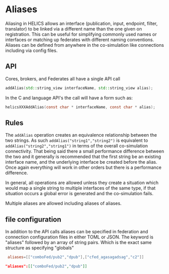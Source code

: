# Aliases

Aliasing in HELICS allows an interface (publication, input, endpoint, filter, translator) to be linked via a different name than the one given on registration.
This can be useful for simplifying commonly used names or interfaces or matching up federates with different naming conventions. Aliases can be defined from anywhere in the co-simulation like connections including via config files.

## API

Cores, brokers, and Federates all have a single API call

```C++
addAlias(std::string_view interfaceName, std::string_view alias);
```

In the C and language API's the call will have a form such as:

```c
helicsXXXAddAlias(const char * interfaceName, const char * alias);
```

## Rules

The `addAlias` operation creates an equivalence relationship between the two strings.
As such `addAlias("string1","string2")` is equivalent to `addAlias("string2","string1")` in terms of the overall co-simulation connectivity.
That being said there a small performance difference between the two and it generally is recommended that the first string be an existing interface name, and the underlying interface be created before the alias. Once again everything will work in other orders but there is a performance difference.

In general, all operations are allowed unless they create a situation which would map a single string to multiple interfaces of the same type, if that situation occurs a global error is generated and the co-simulation fails.

Multiple aliases are allowed including aliases of aliases.

## file configuration

In addition to the API calls aliases can be specified in federation and connection configuration files in either TOML or JSON. The keyword is "aliases" followed by an array of string pairs. Which is the exact same structure as specifying "globals"

```TOML
 aliases=[["comboFed/pub2","dpub"],["cfed_agasagadsag","c2"]]
```

```JSON
"aliases":[["comboFed/pub2","dpub"]]
```

